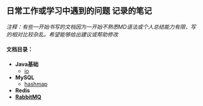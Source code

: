 ## 日常工作或学习中遇到的问题 记录的笔记

*注释：有些一开始书写的文档因为一开始不熟悉MD语法或个人总结能力有限，写的相对比较杂乱。希望能够给出建议或帮助修改*

#### 文档目录：

- **Java基础**
  - [io](/doc/io)
- **MySQL**
  - [hashmap](/doc/hashmap)
- **Redis**
- **[RabbitMQ](/doc/rabbitmq)**